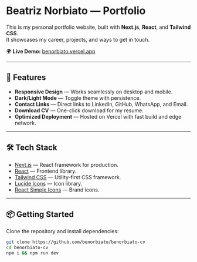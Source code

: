 # Beatriz Norbiato — Portfolio

This is my personal portfolio website, built with **Next.js**, **React**, and **Tailwind CSS**.  
It showcases my career, projects, and ways to get in touch.

🌍 **Live Demo:** [benorbiato.vercel.app](https://benorbiato.vercel.app)

---

## 🚀 Features

- **Responsive Design** — Works seamlessly on desktop and mobile.
- **Dark/Light Mode** — Toggle theme with persistence.
- **Contact Links** — Direct links to LinkedIn, GitHub, WhatsApp, and Email.
- **Download CV** — One-click download for my resume.
- **Optimized Deployment** — Hosted on Vercel with fast build and edge network.

---

## 🛠️ Tech Stack

- [Next.js](https://nextjs.org/) — React framework for production.
- [React](https://react.dev/) — Frontend library.
- [Tailwind CSS](https://tailwindcss.com/) — Utility-first CSS framework.
- [Lucide Icons](https://lucide.dev/) — Icon library.
- [React Simple Icons](https://react-icons.github.io/react-icons/) — Brand icons.

---

## 📦 Getting Started

Clone the repository and install dependencies:

```bash
git clone https://github.com/benorbiato/benorbiato-cv
cd benorbiato-cv
npm i && npm run dev
